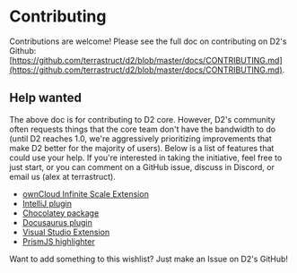 # Contributing

Contributions are welcome! Please see the full doc on contributing on D2's Github:
[https://github.com/terrastruct/d2/blob/master/docs/CONTRIBUTING.md](https://github.com/terrastruct/d2/blob/master/docs/CONTRIBUTING.md).

## Help wanted

The above doc is for contributing to D2 core. However, D2's community often requests
things that the core team don't have the bandwidth to do (until D2 reaches 1.0, we're
aggressively prioritizing improvements that make D2 better for the majority of users).
Below is a list of features that could use your help. If you're interested in taking the
initiative, feel free to just start, or you can comment on a GitHub issue, discuss in
Discord, or email us (alex at terrastruct).

- [ownCloud Infinite Scale Extension](https://github.com/terrastruct/d2/issues/1422)
- [IntelliJ plugin](https://github.com/terrastruct/d2/issues/747)
- [Chocolatey package](https://github.com/terrastruct/d2/issues/154)
- [Docusaurus plugin](https://github.com/terrastruct/d2/issues/1448)
- [Visual Studio Extension](https://github.com/terrastruct/d2/discussions/237)
- [PrismJS highlighter](https://github.com/terrastruct/d2-docs/issues/185)

Want to add something to this wishlist? Just make an Issue on D2's GitHub!
